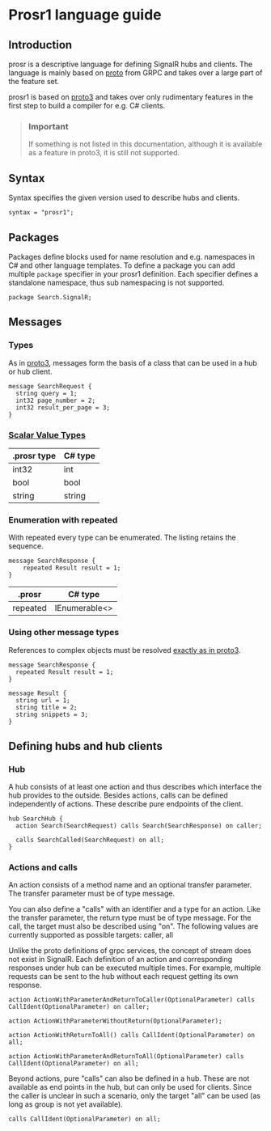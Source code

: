 # Prosr1 language guide

## Introduction

prosr is a descriptive language for defining SignalR hubs and clients. The language is mainly based on [proto](https://developers.google.com/protocol-buffers) from GRPC and takes over a large part of the feature set.

prosr1 is based on [proto3](https://developers.google.com/protocol-buffers/docs/proto3) and takes over only rudimentary features in the first step to build a compiler for e.g. C# clients.

> ### Important
>
> If something is not listed in this documentation, although it is available as a feature in proto3, it is still not supported.

## Syntax

Syntax specifies the given version used to describe hubs and clients.

```prosr1
syntax = "prosr1";
```

## Packages

Packages define blocks used for name resolution and e.g. namespaces in C# and other language templates. To define a package you can add multiple `package` specifier in your prosr1 definition. Each specifier defines a standalone namespace, thus sub namespacing is not supported.

```prosr1
package Search.SignalR;
```

## Messages

### Types

As in [proto3](https://developers.google.com/protocol-buffers/docs/proto3#simple), messages form the basis of a class that can be used in a hub or hub client.

```prosr1
message SearchRequest {
  string query = 1;
  int32 page_number = 2;
  int32 result_per_page = 3;
}
```

### [Scalar Value Types](https://developers.google.com/protocol-buffers/docs/proto3#scalar)

|.prosr type | C# type |
|---|---|
| int32 | int |
| bool | bool |
| string | string |

### Enumeration with repeated

With repeated every type can be enumerated. The listing retains the sequence.

```prosr1
message SearchResponse {
    repeated Result result = 1;
}
```

|.prosr | C# type |
|---|---|
| repeated | IEnumerable<> |

### Using other message types

References to complex objects must be resolved [exactly as in proto3](https://developers.google.com/protocol-buffers/docs/proto3#other).

```prosr1
message SearchResponse {
  repeated Result result = 1;
}

message Result {
  string url = 1;
  string title = 2;
  string snippets = 3;
}
```

## Defining hubs and hub clients

### Hub

A hub consists of at least one action and thus describes which interface the hub provides to the outside. Besides actions, calls can be defined independently of actions. These describe pure endpoints of the client.

```prosr1
hub SearchHub {
  action Search(SearchRequest) calls Search(SearchResponse) on caller;

  calls SearchCalled(SearchRequest) on all;
}
```

### Actions and calls

An action consists of a method name and an optional transfer parameter. The transfer parameter must be of type message.

You can also define a "calls" with an identifier and a type for an action. Like the transfer parameter, the return type must be of type message. For the call, the target must also be described using "on".
The following values are currently supported as possible targets: caller, all

Unlike the proto definitions of grpc services, the concept of stream does not exist in SignalR. Each definition of an action and corresponding responses under hub can be executed multiple times. For example, multiple requests can be sent to the hub without each request getting its own response.

```prosr1
action ActionWithParameterAndReturnToCaller(OptionalParameter) calls CallIdent(OptionalParameter) on caller;

action ActionWithParameterWithoutReturn(OptionalParameter);

action ActionWithReturnToAll() calls CallIdent(OptionalParameter) on all;

action ActionWithParameterAndReturnToAll(OptionalParameter) calls CallIdent(OptionalParameter) on all;
```

Beyond actions, pure "calls" can also be defined in a hub. These are not available as end points in the hub, but can only be used for clients. Since the caller is unclear in such a scenario, only the target "all" can be used (as long as group is not yet available).

```prosr1
calls CallIdent(OptionalParameter) on all;
```
